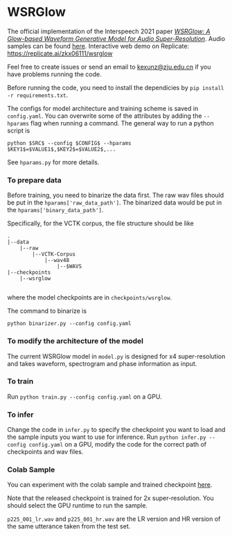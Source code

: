 # WSRGlow

The official implementation of the Interspeech 2021 paper [*WSRGlow: A Glow-based Waveform Generative Model for Audio Super-Resolution*](https://arxiv.org/abs/2106.08507). Audio samples can be found [here](https://zkx06111.github.io/wsrglow/). Interactive web demo on Replicate: https://replicate.ai/zkx06111/wsrglow

Feel free to create issues or send an email to [kexunz@zju.edu.cn](mailto:kexunz@zju.edu.cn) if you have problems running the code.

Before running the code, you need to install the dependicies by `pip install -r requirements.txt`.

The configs for model architecture and training scheme is saved in `config.yaml`. You can overwrite some of the attributes by adding the `--hparams` flag when running a command. The general way to run a python script is

`python $SRC$ --config $CONFIG$ --hparams $KEY1$=$VALUE1$,$KEY2$=$VALUE2$,...`

See `hparams.py` for more details.

### To prepare data

Before training, you need to binarize the data first. The raw wav files should be put in the `hparams['raw_data_path']`. The binarized data would be put in the `hparams['binary_data_path']`.

Specifically, for the VCTK corpus, the file structure should be like

```
.
|--data
    |--raw
        |--VCTK-Corpus
            |--wav48
                |--$WAVS
|--checkpoints
    |--wsrglow
    
```

where the model checkpoints are in `checkpoints/wsrglow`.

The command to binarize is

`python binarizer.py --config config.yaml`

### To modify the architecture of the model

The current WSRGlow model in `model.py` is designed for x4 super-resolution and takes waveform, spectrogram and phase information as input.

### To train

Run `python train.py --config config.yaml` on a GPU.

### To infer

Change the code in `infer.py` to specify the checkpoint you want to load and the sample inputs you want to use for inference.
Run `python infer.py --config config.yaml` on a GPU, modify the code for the correct path of checkpoints and wav files.

### Colab Sample

You can experiment with the colab sample and trained checkpoint [here](https://colab.research.google.com/drive/1uJ9bcUdK3VUwWYt0aU1C1mXAXp6JzCLh?usp=sharing).

Note that the released checkpoint is trained for 2x super-resolution. You should select the GPU runtime to run the sample.

`p225_001_lr.wav` and `p225_001_hr.wav` are the LR version and HR version of the same utterance taken from the test set.